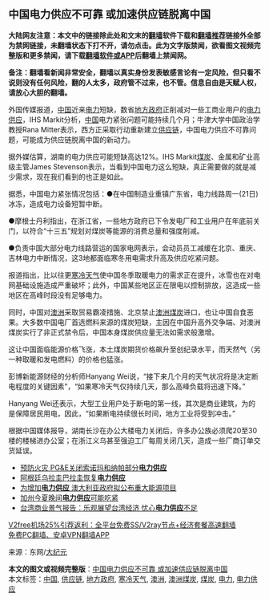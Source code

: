  <h2>中国电力供应不可靠 或加速供应链脱离中国</h2> <p class="notice"><b>大陆网友注意：本文中的链接除此处和文末的<a href="https://github.com/bannedbook/fanqiang" >翻墙</a>软件下载和<a href="https://github.com/killgcd/justmysocks/blob/master/README.md">翻墙推荐</a>链接外全部为禁网链接，未翻墙状态下打不开，请勿点击。此为文字版禁闻，欲看图文视频完整版和更多禁闻，请下载<a href="https://github.com/bannedbook/fanqiang">翻墙软件或APP</a>后翻墙上禁闻网。</p><p>备注：翻墙看新闻非常安全，翻墙以真实身份发表敏感言论有一定风险，但只看不说则没有任何风险，翻的人太多，政府管不过来，也不管。信息自由是天赋人权，请放心大胆的翻墙。</b></p>  <div class="entry"> <p id="conimg">外国传媒报道，<span class='wp_keywordlink_affiliate'><a href="https://www.bannedbook.org/" title="中国" target="_blank">中国</a></span>近来<a href="https://www.bannedbook.org/bnews/tag/%E7%94%B5%E5%8A%9B/" class="st_tag internal_tag" rel="tag" title="标签 电力 下的日志">电力</a>短缺，数省<a href="https://www.bannedbook.org/bnews/tag/%E5%9C%B0%E6%96%B9%E6%94%BF%E5%BA%9C/" class="st_tag internal_tag" rel="tag" title="标签 地方政府 下的日志">地方政府</a>正削减对一些工商业用户的<a href="https://www.bannedbook.org/bnews/tag/%E7%94%B5%E5%8A%9B%E4%BE%9B%E5%BA%94/" class="st_tag internal_tag" rel="tag" title="标签 电力供应 下的日志">电力供应</a>，IHS Markit分析，<a href="https://www.bannedbook.org/bnews/tag/%E4%B8%AD%E5%9B%BD/" class="st_tag internal_tag" rel="tag" title="标签 中国 下的日志">中国</a>电力紧张问题可能持续几个月；牛津大学中国政治学教授Rana Mitter表示，西方正采取行动重新建立<a href="https://www.bannedbook.org/bnews/tag/%E4%BE%9B%E5%BA%94%E9%93%BE/" class="st_tag internal_tag" rel="tag" title="标签 供应链 下的日志">供应链</a>，中国电力供应不可靠问题，可能成为供应链脱离中国的新动力。</p> <p>据外媒估算，湖南的电力供应可能短缺高达12%。IHS Markit<a href="https://www.bannedbook.org/bnews/tag/%E7%85%A4%E7%82%AD/" class="st_tag internal_tag" rel="tag" title="标签 煤炭 下的日志">煤炭</a>、金属和矿业高级主管James Stevenson表示，当看到中国电力这么短缺，真正需要做的就是减少需求，现在我们看到的也正是如此。</p> <p>据悉，中国电力紧张情况包括：●在中国制造业重镇广东省，电力线路周一(21日)冰冻，造成电力设备短暂中断。</p> <p>●摩根士丹利指出，在浙江省，一些地方政府已下令发电厂和工业用户在年底前关门，以符合“十三五”规划对煤炭等能源的消费总量和强度削减。</p>  <p>●负责中国大部分电力线路营运的国家电网表示，会动员员工减缓在北京、重庆、吉林电力中断情况，这3地都面临寒冬用电需求升高及供应吃紧问题。</p> <p>报道指出，比以往更<a href="https://www.bannedbook.org/bnews/tag/%E5%AF%92%E5%86%B7%E5%A4%A9%E6%B0%94/" class="st_tag internal_tag" rel="tag" title="标签 寒冷天气 下的日志">寒冷天气</a>使中国冬季取暖电力的需求正在提升，冰雪也在对电网基础设施造成严重破坏；此外，中国某些地区正在限电以控制排放，这造成一些地区在高峰时段没有足够电力。</p> <p>同时，中国对<a href="https://www.bannedbook.org/bnews/tag/%e6%be%b3%e6%b4%b2/" class="st_tag internal_tag" rel="tag" title="标签 澳洲 下的日志">澳洲</a>采取贸易霸凌措施、北京禁止<a href="https://www.bannedbook.org/bnews/tag/%E6%BE%B3%E6%B4%B2%E7%85%A4%E7%82%AD/" class="st_tag internal_tag" rel="tag" title="标签 澳洲煤炭 下的日志">澳洲煤炭</a>进口，也让中国自食恶果。大多数中国电厂首选燃料来源的煤炭短缺，主因在中国升高外交争端、对澳洲煤炭实行了非正式禁令后，中国本身煤炭供应量无法如需求般激增。</p> <p>这让中国面临能源价格飞涨，本土煤炭期货价格飙升至创纪录水平，而天然气（另一种取暖和发电燃料）的价格也猛涨。</p>  <p>彭博新能源财经的分析师Hanyang Wei说，“接下来几个月的天气状况将是决定断电程度的关键因素”，“如果寒冷天气仅持续几天，那么高峰负载将迅速下降。”</p> <p>Hanyang Wei还表示，大型工业用户处于断电的第一线，其次是商业建筑，为的是保障居民用电，因此，“如果断电持续很长时间，地方工业将受到冲击。”</p> <p>根据中国媒体报导，湖南长沙在办公大楼电力关闭后，许多办公族必须爬20至30楼的楼梯进办公室；在浙江义乌甚至强迫工厂每周关闭几天，造成一些厂商订单交货延误。</p> <ul class='op-related-articles' title='相关阅读'> <li><a href='https://www.bannedbook.org/bnews/worldnews/usa/20190927/1198139.html' target='_blank'>预防火灾 PG&amp;E关闭索诺玛和纳帕部分<b>电力供应</b></a></li> <li><a href='https://www.bannedbook.org/bnews/baitai/20190617/1144740.html' target='_blank'>阿根廷乌拉圭巴拉圭恢复<b>电力供应</b></a></li> <li><a href='https://www.bannedbook.org/bnews/baitai/20190327/1103979.html' target='_blank'>为增加<b>电力供应</b> 澳大利亚政府拟公布重大能源项目</a></li> <li><a href='https://www.bannedbook.org/bnews/worldnews/usa/20180510/940406.html' target='_blank'>加州今夏晚间<b>电力供应</b>可能吃紧</a></li> <li><a href='https://www.bannedbook.org/bnews/worldnews/20180307/911179.html' target='_blank'>台湾商业景气报告：乐观展望台湾经济 忧心<b>电力供应</b>不足</a></li> </ul> <p class="texttj"> <a href="https://www.bannedbook.org/forum23/topic22702.html" target="_blank">V2free机场25%引荐返利：全平台免费SS/V2ray节点+经济套餐高速翻墙</a><br/> <a href="https://github.com/bannedbook/fanqiang/wiki/%E7%A6%81%E9%97%BB%E7%BD%91%E5%AE%89%E5%8D%93%E7%BF%BB%E5%A2%99%E6%96%B0%E9%97%BBAPP" target="_blank">免费PC翻墙、安卓VPN翻墙APP</a></p><p> 来源：东网/<span class='wp_keywordlink_affiliate'><a href="http://www.epochtimes.com/" title="大纪元" target="_blank">大纪元</a></span> </p> <a name='sharetosocial'></a>       <div><b>本文的图文或视频完整版</b>：<a href='https://www.bannedbook.org/bnews/topimagenews/20201225/1454486.html'>中国电力供应不可靠 或加速供应链脱离中国</a></div>  </div><!--END ENTRY--> <div class="postfooter"> <div>本文标签：<a href="https://www.bannedbook.org/bnews/tag/%E4%B8%AD%E5%9B%BD/" rel="tag">中国</a>, <a href="https://www.bannedbook.org/bnews/tag/%E4%BE%9B%E5%BA%94%E9%93%BE/" rel="tag">供应链</a>, <a href="https://www.bannedbook.org/bnews/tag/%E5%9C%B0%E6%96%B9%E6%94%BF%E5%BA%9C/" rel="tag">地方政府</a>, <a href="https://www.bannedbook.org/bnews/tag/%E5%AF%92%E5%86%B7%E5%A4%A9%E6%B0%94/" rel="tag">寒冷天气</a>, <a href="https://www.bannedbook.org/bnews/tag/%e6%be%b3%e6%b4%b2/" rel="tag">澳洲</a>, <a href="https://www.bannedbook.org/bnews/tag/%E6%BE%B3%E6%B4%B2%E7%85%A4%E7%82%AD/" rel="tag">澳洲煤炭</a>, <a href="https://www.bannedbook.org/bnews/tag/%E7%85%A4%E7%82%AD/" rel="tag">煤炭</a>, <a href="https://www.bannedbook.org/bnews/tag/%E7%94%B5%E5%8A%9B/" rel="tag">电力</a>, <a href="https://www.bannedbook.org/bnews/tag/%E7%94%B5%E5%8A%9B%E4%BE%9B%E5%BA%94/" rel="tag">电力供应</a></div>  </div><!--END POSTFOOTER--> 